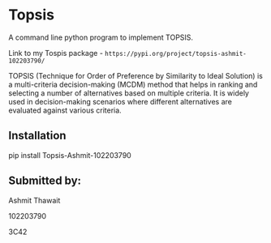 # Topsis

A command line python program to implement TOPSIS.

Link to my Tospis package - `https://pypi.org/project/topsis-ashmit-102203790/`

TOPSIS (Technique for Order of Preference by Similarity to Ideal Solution) is a multi-criteria decision-making (MCDM) method that helps in ranking and selecting a number of alternatives based on multiple criteria. It is widely used in decision-making scenarios where different alternatives are evaluated against various criteria.

## Installation

pip install Topsis-Ashmit-102203790

## Submitted by:

Ashmit Thawait

102203790

3C42
